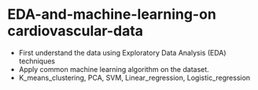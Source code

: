 # EDA-and-machine-learning-on cardiovascular-data
* First understand the data using Exploratory Data Analysis (EDA) techniques
* Apply common machine learning algorithm on the dataset.
* K_means_clustering, PCA, SVM, Linear_regression, Logistic_regression

